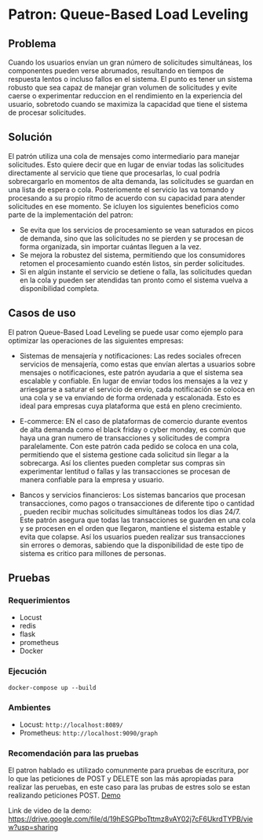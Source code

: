 
# Patron: Queue-Based Load Leveling

## Problema
Cuando los usuarios envían un gran número de solicitudes simultáneas, los componentes pueden verse abrumados,
resultando en tiempos de respuesta lentos o incluso fallos en el sistema. El punto es 
tener un sistema robusto que sea capaz de manejar gran volumen de solicitudes y evite caerse o experimentar
reduccion en el rendimiento en la experiencia del usuario, sobretodo 
cuando se maximiza la capacidad que tiene el sistema de procesar solicitudes.
## Solución
El patrón utiliza una cola de mensajes como intermediario para manejar solicitudes. Esto quiere decir que en lugar de enviar todas las solicitudes directamente al servicio que tiene que procesarlas, lo cual podría sobrecargarlo en momentos de alta demanda, las solicitudes se guardan en una lista de espera o cola. Posteriomente el servicio las va tomando y procesando a su propio ritmo de acuerdo con su capacidad para atender solicitudes en ese momento. Se icluyen los siguientes beneficios como parte de la implementación del patron:
- Se evita que los servicios de procesamiento se vean saturados en picos de demanda, sino que las solicitudes no se pierden y se procesan de forma organizada, sin importar cuántas lleguen a la vez.
- Se mejora la robustez del sistema, permitiendo que los consumidores retomen el procesamiento cuando estén listos, sin perder solicitudes.
- Si en algún instante el servicio se detiene o falla, las solicitudes quedan en la cola y pueden ser atendidas tan pronto como el sistema vuelva a disponibilidad completa.

## Casos de uso
El patron Queue-Based Load Leveling se puede usar como ejemplo para optimizar las operaciones de las siguientes empresas:

- Sistemas de mensajería y notificaciones: Las redes sociales ofrecen servicios de mensajería, como estas que envían alertas a usuarios sobre mensajes o notificaciones, este patrón ayudaria a que el sistema sea escalable y confiable. En lugar de enviar todos los mensajes a la vez y arriesgarse a saturar el servicio de envío, cada notificación se coloca en una cola y se va enviando de forma ordenada y escalonada. Esto es ideal para empresas cuya plataforma que está en pleno crecimiento.

- E-commerce: EN el caso de plataformas de comercio durante eventos de alta demanda como el black friday o cyber monday, es común que haya una gran numero de transacciones y solicitudes de compra paralelamente. Con este patrón cada pedido se coloca en una cola, permitiendo que el sistema gestione cada solicitud sin llegar a la sobrecarga. Así los clientes pueden completar sus compras sin experimentar lentitud o fallas y las transacciones se procesan de manera confiable para la empresa y usuario.
- Bancos y servicios financieros: Los sistemas bancarios que procesan transacciones, como pagos o transacciones de diferente tipo o cantidad , pueden recibir muchas solicitudes simultáneas todos los dias 24/7. Este patrón asegura que todas las transacciones se guarden en una cola y se procesen en el orden que llegaron, mantiene el sistema estable y evita que colapse. Así los usuarios pueden realizar sus transacciones sin errores o demoras, sabiendo que la disponibilidad de este tipo de sistema es critico para millones de personas.

## Pruebas

### Requerimientos
- Locust
- redis
- flask
- prometheus
- Docker

### Ejecución

```
docker-compose up --build
```

### Ambientes
- Locust: ``http://localhost:8089/ ``
- Prometheus: `` http://localhost:9090/graph ``

### Recomendación para las pruebas
El patron hablado es utilizado comunmente para pruebas de escritura, por lo que las peticiones de POST y DELETE son las más
apropiadas para  realizar las peruebas, en este caso para las prubas de estres solo se estan realizando peticiones POST.
[Demo](./Demo/)

Link de video de la demo: https://drive.google.com/file/d/19hESGPboTttmz8vAY02j7cF6UkrdTYPB/view?usp=sharing
